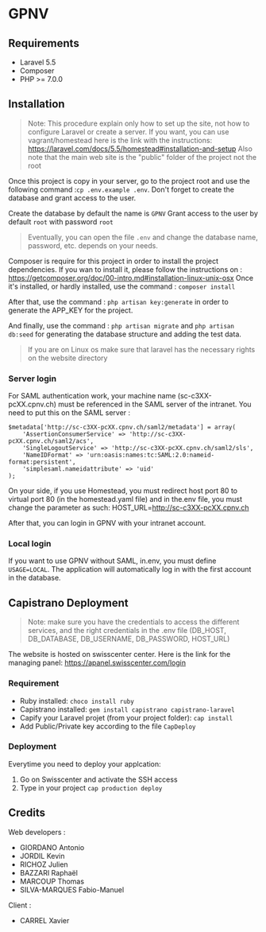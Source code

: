 # GPNV

## Requirements
- Laravel 5.5
- Composer
- PHP >= 7.0.0

## Installation
> Note: This procedure explain only how to set up the site, not how to configure
> Laravel or create a server. If you want, you can use vagrant/homestead here is the link
> with the instructions: https://laravel.com/docs/5.5/homestead#installation-and-setup
> Also note that the main web site is the "public" folder of the project not the root

Once this project is copy in your server, go to the project root and
use the following command :`cp .env.example .env`.
Don't forget to create the database and grant access to the user.

Create the database by default the name is `GPNV`
Grant access to the user by default `root` with password `root`
> Eventually, you can open the file `.env` and change the database name, password, etc.
> depends on your needs.

Composer is require for this project in order to install the project dependencies.
If you wan to install it, please follow the instructions on : https://getcomposer.org/doc/00-intro.md#installation-linux-unix-osx
Once it's installed, or hardly installed, use the command : `composer install`

After that, use the command : `php artisan key:generate` in order to generate
the APP_KEY for the project.

And finally, use the command : `php artisan migrate` and `php artisan db:seed`
for generating the database structure and adding the test data.

>If you are on Linux os make sure that laravel has the necessary rights on the website directory

### Server login
For SAML authentication work, your machine name (sc-c3XX-pcXX.cpnv.ch) must be referenced in the SAML server of the intranet. You need to put this on the SAML server :
```
$metadata['http://sc-c3XX-pcXX.cpnv.ch/saml2/metadata'] = array(
    'AssertionConsumerService' => 'http://sc-c3XX-pcXX.cpnv.ch/saml2/acs',
    'SingleLogoutService' => 'http://sc-c3XX-pcXX.cpnv.ch/saml2/sls',
    'NameIDFormat' => 'urn:oasis:names:tc:SAML:2.0:nameid-format:persistent',
    'simplesaml.nameidattribute' => 'uid'
);
```

On your side, if you use Homestead, you must redirect host port 80 to virtual port 80 (in the homestead.yaml file) and in the.env file, you must change the parameter as such: HOST_URL=http://sc-c3XX-pcXX.cpnv.ch

After that, you can login in GPNV with your intranet account.

### Local login
If you want to use GPNV without SAML, in.env, you must define `USAGE=LOCAL`. The application will automatically log in with the first account in the database.

## Capistrano Deployment 
> Note: make sure you have the credentials to access the different services, and the right credentials in the .env file (DB_HOST, DB_DATABASE, DB_USERNAME, DB_PASSWORD, HOST_URL)

The website is hosted on swisscenter center.
Here is the link for the managing panel: https://apanel.swisscenter.com/login

### Requirement
- Ruby installed: `choco install ruby`
- Capistrano installed: `gem install capistrano capistrano-laravel`
- Capify your Laravel projet (from your project folder): `cap install`
- Add Public/Private key according to the file `CapDeploy`
### Deployment
Everytime you need to deploy your applcation:
1. Go on Swisscenter and activate the SSH access
2. Type in your project `cap production deploy`



## Credits
Web developers :
 - GIORDANO Antonio
 - JORDIL Kevin
 - RICHOZ Julien
 - BAZZARI Raphaël
 - MARCOUP Thomas
 - SILVA-MARQUES Fabio-Manuel

Client :
 - CARREL Xavier
